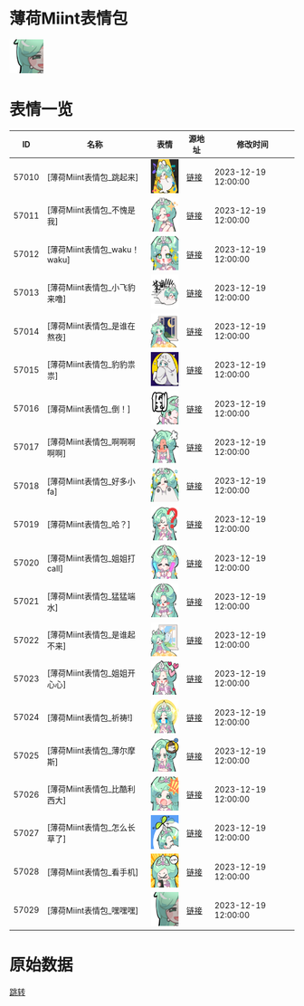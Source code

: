 # 薄荷Miint表情包

<img src="./cover.png" height="60" alt="cover" />

# 表情一览

|ID|名称|表情|源地址|修改时间|
|----|----|----|----|----|
|57010|[薄荷Miint表情包_跳起来]|<img src="./pic/057010_%5B薄荷Miint表情包_跳起来%5D.png" height="60" alt="跳起来"/>|[链接](https://i0.hdslb.com/bfs/garb/62a28f7af38e3b817c95f7a31cf13947b3f70b75.png)|2023-12-19 12:00:00|
|57011|[薄荷Miint表情包_不愧是我]|<img src="./pic/057011_%5B薄荷Miint表情包_不愧是我%5D.png" height="60" alt="不愧是我"/>|[链接](https://i0.hdslb.com/bfs/garb/f96946e4747de668c6954ae4e5c98f2b396c9e84.png)|2023-12-19 12:00:00|
|57012|[薄荷Miint表情包_waku！waku]|<img src="./pic/057012_%5B薄荷Miint表情包_waku！waku%5D.png" height="60" alt="waku！waku"/>|[链接](https://i0.hdslb.com/bfs/garb/c427c9083e61c9842a219207cb9b7b46026b1a48.png)|2023-12-19 12:00:00|
|57013|[薄荷Miint表情包_小飞豹来噜]|<img src="./pic/057013_%5B薄荷Miint表情包_小飞豹来噜%5D.png" height="60" alt="小飞豹来噜"/>|[链接](https://i0.hdslb.com/bfs/garb/657768f5df49824e2bc46105cb99bcb9a6e9fcb4.png)|2023-12-19 12:00:00|
|57014|[薄荷Miint表情包_是谁在熬夜]|<img src="./pic/057014_%5B薄荷Miint表情包_是谁在熬夜%5D.png" height="60" alt="是谁在熬夜"/>|[链接](https://i0.hdslb.com/bfs/garb/6d82bbaf6719e4b43d1f5eeb2a81d12bc16facc8.png)|2023-12-19 12:00:00|
|57015|[薄荷Miint表情包_豹豹祟祟]|<img src="./pic/057015_%5B薄荷Miint表情包_豹豹祟祟%5D.png" height="60" alt="豹豹祟祟"/>|[链接](https://i0.hdslb.com/bfs/garb/fa69b5802cbb6cd5516c75d31f9c24f208052311.png)|2023-12-19 12:00:00|
|57016|[薄荷Miint表情包_倒！]|<img src="./pic/057016_%5B薄荷Miint表情包_倒！%5D.png" height="60" alt="倒！"/>|[链接](https://i0.hdslb.com/bfs/garb/407de2d5b8270d343fd5082184cc65a5e371d71c.png)|2023-12-19 12:00:00|
|57017|[薄荷Miint表情包_啊啊啊啊啊]|<img src="./pic/057017_%5B薄荷Miint表情包_啊啊啊啊啊%5D.png" height="60" alt="啊啊啊啊啊"/>|[链接](https://i0.hdslb.com/bfs/garb/37eee1b1504c4cdde7f0817a1bd8414d94b351de.png)|2023-12-19 12:00:00|
|57018|[薄荷Miint表情包_好多小fa]|<img src="./pic/057018_%5B薄荷Miint表情包_好多小fa%5D.png" height="60" alt="好多小fa"/>|[链接](https://i0.hdslb.com/bfs/garb/badc33d144903ec5e72a67064acd75a44617fbad.png)|2023-12-19 12:00:00|
|57019|[薄荷Miint表情包_哈？]|<img src="./pic/057019_%5B薄荷Miint表情包_哈？%5D.png" height="60" alt="哈？"/>|[链接](https://i0.hdslb.com/bfs/garb/c343ce7fe6a1881c062e207809549301140b8b40.png)|2023-12-19 12:00:00|
|57020|[薄荷Miint表情包_姐姐打call]|<img src="./pic/057020_%5B薄荷Miint表情包_姐姐打call%5D.png" height="60" alt="姐姐打call"/>|[链接](https://i0.hdslb.com/bfs/garb/4470bf98bd5af539e135ea6258c3c2b75854101d.png)|2023-12-19 12:00:00|
|57021|[薄荷Miint表情包_猛猛端水]|<img src="./pic/057021_%5B薄荷Miint表情包_猛猛端水%5D.png" height="60" alt="猛猛端水"/>|[链接](https://i0.hdslb.com/bfs/garb/a65d24251d7eb98e394b88d577f586ddcc9de4e5.png)|2023-12-19 12:00:00|
|57022|[薄荷Miint表情包_是谁起不来]|<img src="./pic/057022_%5B薄荷Miint表情包_是谁起不来%5D.png" height="60" alt="是谁起不来"/>|[链接](https://i0.hdslb.com/bfs/garb/38f0e797eee4a9c126e7064ab06b49be3339bc2a.png)|2023-12-19 12:00:00|
|57023|[薄荷Miint表情包_姐姐开心心]|<img src="./pic/057023_%5B薄荷Miint表情包_姐姐开心心%5D.png" height="60" alt="姐姐开心心"/>|[链接](https://i0.hdslb.com/bfs/garb/760a7b51182c8e9cd45d76faed052fbbc8e58288.png)|2023-12-19 12:00:00|
|57024|[薄荷Miint表情包_祈祷!]|<img src="./pic/057024_%5B薄荷Miint表情包_祈祷!%5D.png" height="60" alt="祈祷!"/>|[链接](https://i0.hdslb.com/bfs/garb/ab980e752bcd57c35cbb066fcd3f2fc574cb8a8e.png)|2023-12-19 12:00:00|
|57025|[薄荷Miint表情包_薄尔摩斯]|<img src="./pic/057025_%5B薄荷Miint表情包_薄尔摩斯%5D.png" height="60" alt="薄尔摩斯"/>|[链接](https://i0.hdslb.com/bfs/garb/b8c2b369c2f8424790ebfb07cc2fb236cdc35eb6.png)|2023-12-19 12:00:00|
|57026|[薄荷Miint表情包_比酷利西大]|<img src="./pic/057026_%5B薄荷Miint表情包_比酷利西大%5D.png" height="60" alt="比酷利西大"/>|[链接](https://i0.hdslb.com/bfs/garb/114b8f382bf56470aa6242ce7fc1a631caed78f0.png)|2023-12-19 12:00:00|
|57027|[薄荷Miint表情包_怎么长草了]|<img src="./pic/057027_%5B薄荷Miint表情包_怎么长草了%5D.png" height="60" alt="怎么长草了"/>|[链接](https://i0.hdslb.com/bfs/garb/a91bdacedbaabdad48724f1620ffa2e5b759ddd7.png)|2023-12-19 12:00:00|
|57028|[薄荷Miint表情包_看手机]|<img src="./pic/057028_%5B薄荷Miint表情包_看手机%5D.png" height="60" alt="看手机"/>|[链接](https://i0.hdslb.com/bfs/garb/c3da4b4f7384039babd8bcc98f8435ce28712a09.png)|2023-12-19 12:00:00|
|57029|[薄荷Miint表情包_嘿嘿嘿]|<img src="./pic/057029_%5B薄荷Miint表情包_嘿嘿嘿%5D.png" height="60" alt="嘿嘿嘿"/>|[链接](https://i0.hdslb.com/bfs/garb/88fa4dea67dd4576883a8a6d2d817a9c75c50d89.png)|2023-12-19 12:00:00|

# 原始数据

[跳转](./raw.json)

